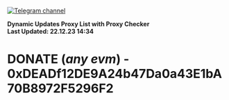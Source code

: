 [![Telegram channel](https://img.shields.io/endpoint?url=https://runkit.io/damiankrawczyk/telegram-badge/branches/master?url=https://t.me/n4z4v0d)](https://t.me/n4z4v0d) 

**Dynamic Updates Proxy List with Proxy Checker**  
**Last Updated: 22.12.23 14:34**

# DONATE (_any evm_) - 0xDEADf12DE9A24b47Da0a43E1bA70B8972F5296F2
